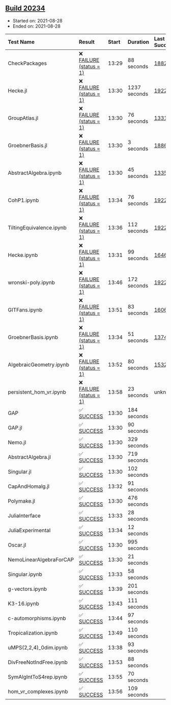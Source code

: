 ## [Build 20234](https://oscarci.mathematik.uni-kl.de/job/oscar/20234/)

* Started on: 2021-08-28
* Ended on: 2021-08-28

| Test Name    | Result | Start | Duration | Last Success | First Failure |
|:-------------|:-------|:------|:---------|:-------------|:--------------|
| CheckPackages | ❌ [FAILURE (status = 1)](https://oscarci.mathematik.uni-kl.de/job/oscar/20234/artifact/logs/build-20234/CheckPackages.log) | 13:29 | 88 seconds | [18822](https://oscarci.mathematik.uni-kl.de/job/oscar/18822/) | [18823](https://oscarci.mathematik.uni-kl.de/job/oscar/18823/) |
| Hecke.jl | ❌ [FAILURE (status = 1)](https://oscarci.mathematik.uni-kl.de/job/oscar/20234/artifact/logs/build-20234/Hecke.jl.log) | 13:30 | 1237 seconds | [19222](https://oscarci.mathematik.uni-kl.de/job/oscar/19222/) | [20152](https://oscarci.mathematik.uni-kl.de/job/oscar/20152/) |
| GroupAtlas.jl | ❌ [FAILURE (status = 1)](https://oscarci.mathematik.uni-kl.de/job/oscar/20234/artifact/logs/build-20234/GroupAtlas.jl.log) | 13:30 | 76 seconds | [13311](https://oscarci.mathematik.uni-kl.de/job/oscar/13311/) | [13312](https://oscarci.mathematik.uni-kl.de/job/oscar/13312/) |
| GroebnerBasis.jl | ❌ [FAILURE (status = 1)](https://oscarci.mathematik.uni-kl.de/job/oscar/20234/artifact/logs/build-20234/GroebnerBasis.jl.log) | 13:30 | 3 seconds | [18864](https://oscarci.mathematik.uni-kl.de/job/oscar/18864/) | [18865](https://oscarci.mathematik.uni-kl.de/job/oscar/18865/) |
| AbstractAlgebra.ipynb | ❌ [FAILURE (status = 1)](https://oscarci.mathematik.uni-kl.de/job/oscar/20234/artifact/logs/build-20234/AbstractAlgebra.ipynb.log) | 13:30 | 45 seconds | [13355](https://oscarci.mathematik.uni-kl.de/job/oscar/13355/) | [13356](https://oscarci.mathematik.uni-kl.de/job/oscar/13356/) |
| CohP1.ipynb | ❌ [FAILURE (status = 1)](https://oscarci.mathematik.uni-kl.de/job/oscar/20234/artifact/logs/build-20234/CohP1.ipynb.log) | 13:34 | 76 seconds | [19222](https://oscarci.mathematik.uni-kl.de/job/oscar/19222/) | [20152](https://oscarci.mathematik.uni-kl.de/job/oscar/20152/) |
| TiltingEquivalence.ipynb | ❌ [FAILURE (status = 1)](https://oscarci.mathematik.uni-kl.de/job/oscar/20234/artifact/logs/build-20234/TiltingEquivalence.ipynb.log) | 13:36 | 112 seconds | [19222](https://oscarci.mathematik.uni-kl.de/job/oscar/19222/) | [20152](https://oscarci.mathematik.uni-kl.de/job/oscar/20152/) |
| Hecke.ipynb | ❌ [FAILURE (status = 1)](https://oscarci.mathematik.uni-kl.de/job/oscar/20234/artifact/logs/build-20234/Hecke.ipynb.log) | 13:31 | 99 seconds | [16463](https://oscarci.mathematik.uni-kl.de/job/oscar/16463/) | [16464](https://oscarci.mathematik.uni-kl.de/job/oscar/16464/) |
| wronski-poly.ipynb | ❌ [FAILURE (status = 1)](https://oscarci.mathematik.uni-kl.de/job/oscar/20234/artifact/logs/build-20234/wronski-poly.ipynb.log) | 13:46 | 172 seconds | [19222](https://oscarci.mathematik.uni-kl.de/job/oscar/19222/) | [20152](https://oscarci.mathematik.uni-kl.de/job/oscar/20152/) |
| GITFans.ipynb | ❌ [FAILURE (status = 1)](https://oscarci.mathematik.uni-kl.de/job/oscar/20234/artifact/logs/build-20234/GITFans.ipynb.log) | 13:51 | 83 seconds | [16068](https://oscarci.mathematik.uni-kl.de/job/oscar/16068/) | [16069](https://oscarci.mathematik.uni-kl.de/job/oscar/16069/) |
| GroebnerBasis.ipynb | ❌ [FAILURE (status = 1)](https://oscarci.mathematik.uni-kl.de/job/oscar/20234/artifact/logs/build-20234/GroebnerBasis.ipynb.log) | 13:34 | 51 seconds | [13748](https://oscarci.mathematik.uni-kl.de/job/oscar/13748/) | [13749](https://oscarci.mathematik.uni-kl.de/job/oscar/13749/) |
| AlgebraicGeometry.ipynb | ❌ [FAILURE (status = 1)](https://oscarci.mathematik.uni-kl.de/job/oscar/20234/artifact/logs/build-20234/AlgebraicGeometry.ipynb.log) | 13:52 | 80 seconds | [15322](https://oscarci.mathematik.uni-kl.de/job/oscar/15322/) | [15323](https://oscarci.mathematik.uni-kl.de/job/oscar/15323/) |
| persistent_hom_vr.ipynb | ❌ [FAILURE (status = 1)](https://oscarci.mathematik.uni-kl.de/job/oscar/20234/artifact/logs/build-20234/persistent_hom_vr.ipynb.log) | 13:58 | 23 seconds | unknown | unknown |
| GAP | ✅ [SUCCESS](https://oscarci.mathematik.uni-kl.de/job/oscar/20234/artifact/logs/build-20234/GAP.log) | 13:30 | 184 seconds |  |  |
| GAP.jl | ✅ [SUCCESS](https://oscarci.mathematik.uni-kl.de/job/oscar/20234/artifact/logs/build-20234/GAP.jl.log) | 13:30 | 90 seconds |  |  |
| Nemo.jl | ✅ [SUCCESS](https://oscarci.mathematik.uni-kl.de/job/oscar/20234/artifact/logs/build-20234/Nemo.jl.log) | 13:30 | 329 seconds |  |  |
| AbstractAlgebra.jl | ✅ [SUCCESS](https://oscarci.mathematik.uni-kl.de/job/oscar/20234/artifact/logs/build-20234/AbstractAlgebra.jl.log) | 13:30 | 719 seconds |  |  |
| Singular.jl | ✅ [SUCCESS](https://oscarci.mathematik.uni-kl.de/job/oscar/20234/artifact/logs/build-20234/Singular.jl.log) | 13:30 | 102 seconds |  |  |
| CapAndHomalg.jl | ✅ [SUCCESS](https://oscarci.mathematik.uni-kl.de/job/oscar/20234/artifact/logs/build-20234/CapAndHomalg.jl.log) | 13:32 | 91 seconds |  |  |
| Polymake.jl | ✅ [SUCCESS](https://oscarci.mathematik.uni-kl.de/job/oscar/20234/artifact/logs/build-20234/Polymake.jl.log) | 13:30 | 476 seconds |  |  |
| JuliaInterface | ✅ [SUCCESS](https://oscarci.mathematik.uni-kl.de/job/oscar/20234/artifact/logs/build-20234/JuliaInterface.log) | 13:33 | 28 seconds |  |  |
| JuliaExperimental | ✅ [SUCCESS](https://oscarci.mathematik.uni-kl.de/job/oscar/20234/artifact/logs/build-20234/JuliaExperimental.log) | 13:34 | 12 seconds |  |  |
| Oscar.jl | ✅ [SUCCESS](https://oscarci.mathematik.uni-kl.de/job/oscar/20234/artifact/logs/build-20234/Oscar.jl.log) | 13:30 | 995 seconds |  |  |
| NemoLinearAlgebraForCAP | ✅ [SUCCESS](https://oscarci.mathematik.uni-kl.de/job/oscar/20234/artifact/logs/build-20234/NemoLinearAlgebraForCAP.log) | 13:30 | 21 seconds |  |  |
| Singular.ipynb | ✅ [SUCCESS](https://oscarci.mathematik.uni-kl.de/job/oscar/20234/artifact/logs/build-20234/Singular.ipynb.log) | 13:33 | 58 seconds |  |  |
| g-vectors.ipynb | ✅ [SUCCESS](https://oscarci.mathematik.uni-kl.de/job/oscar/20234/artifact/logs/build-20234/g-vectors.ipynb.log) | 13:39 | 201 seconds |  |  |
| K3-16.ipynb | ✅ [SUCCESS](https://oscarci.mathematik.uni-kl.de/job/oscar/20234/artifact/logs/build-20234/K3-16.ipynb.log) | 13:43 | 111 seconds |  |  |
| c-automorphisms.ipynb | ✅ [SUCCESS](https://oscarci.mathematik.uni-kl.de/job/oscar/20234/artifact/logs/build-20234/c-automorphisms.ipynb.log) | 13:44 | 97 seconds |  |  |
| Tropicalization.ipynb | ✅ [SUCCESS](https://oscarci.mathematik.uni-kl.de/job/oscar/20234/artifact/logs/build-20234/Tropicalization.ipynb.log) | 13:49 | 110 seconds |  |  |
| uMPS(2,2,4)_0dim.ipynb | ✅ [SUCCESS](https://oscarci.mathematik.uni-kl.de/job/oscar/20234/artifact/logs/build-20234/uMPS-2-2-4-_0dim.ipynb.log) | 13:38 | 93 seconds |  |  |
| DivFreeNotIndFree.ipynb | ✅ [SUCCESS](https://oscarci.mathematik.uni-kl.de/job/oscar/20234/artifact/logs/build-20234/DivFreeNotIndFree.ipynb.log) | 13:53 | 88 seconds |  |  |
| SymAlgIntToS4rep.ipynb | ✅ [SUCCESS](https://oscarci.mathematik.uni-kl.de/job/oscar/20234/artifact/logs/build-20234/SymAlgIntToS4rep.ipynb.log) | 13:55 | 70 seconds |  |  |
| hom_vr_complexes.ipynb | ✅ [SUCCESS](https://oscarci.mathematik.uni-kl.de/job/oscar/20234/artifact/logs/build-20234/hom_vr_complexes.ipynb.log) | 13:56 | 109 seconds |  |  |
